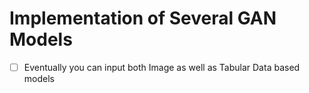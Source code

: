 # Implementation of Several GAN Models

- [ ] Eventually you can input both Image as well as Tabular Data based models

